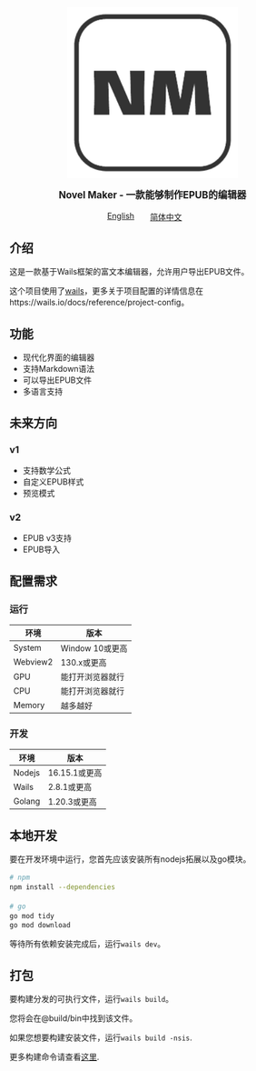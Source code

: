 <div style="display:flex;justify-content:center;align-item:center;">
    <div style="height:300px;width:300px">
        <img src="./appicon.png" style="width:100%;height:100%">
    </div>
</div>
<div style="display:flex;justify-content:center;">
    <p style="font-size:1.2em;font-weight:bold">Novel Maker - 一款能够制作EPUB的编辑器</p>
</div>
<div style="display:flex;justify-content: center;width:100%;flex-direction:row">
    <a href="./README.md" style="margin-right: 2em">English</a>
    <a href="./README_zh.md" style="margin-right: 2em">简体中文</a>
</div>

## 介绍

这是一款基于Wails框架的富文本编辑器，允许用户导出EPUB文件。

这个项目使用了[wails](https://wails.io/)，更多关于项目配置的详情信息在https://wails.io/docs/reference/project-config。

## 功能
- 现代化界面的编辑器
- 支持Markdown语法
- 可以导出EPUB文件
- 多语言支持

## 未来方向
### v1
- 支持数学公式
- 自定义EPUB样式
- 预览模式

### v2
- EPUB v3支持
- EPUB导入

## 配置需求
### 运行
|环境|版本|
|---|---|
|System|Window 10或更高|
|Webview2|130.x或更高|
|GPU|能打开浏览器就行|
|CPU|能打开浏览器就行|
|Memory|越多越好|

### 开发
|环境|版本|
|---|---|
|Nodejs|16.15.1或更高|
|Wails|2.8.1或更高|
|Golang|1.20.3或更高|

## 本地开发

要在开发环境中运行，您首先应该安装所有nodejs拓展以及go模块。

```bash
# npm
npm install --dependencies

# go
go mod tidy
go mod download
```

等待所有依赖安装完成后，运行`wails dev`。

## 打包

要构建分发的可执行文件，运行`wails build`。

您将会在@build/bin中找到该文件。

如果您想要构建安装文件，运行`wails build -nsis`.

更多构建命令请查看[这里](https://wails.io/docs/next/reference/cli).